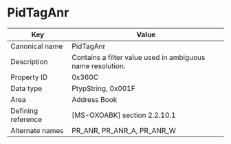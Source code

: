 # PidTagAnr

| Key | Value |
|---|---|
| Canonical name | PidTagAnr |
| Description | Contains a filter value used in ambiguous name resolution. |
| Property ID | 0x360C |
| Data type | PtypString, 0x001F |
| Area | Address Book |
| Defining reference | [MS-OXOABK] section 2.2.10.1 |
| Alternate names | PR_ANR, PR_ANR_A, PR_ANR_W |
